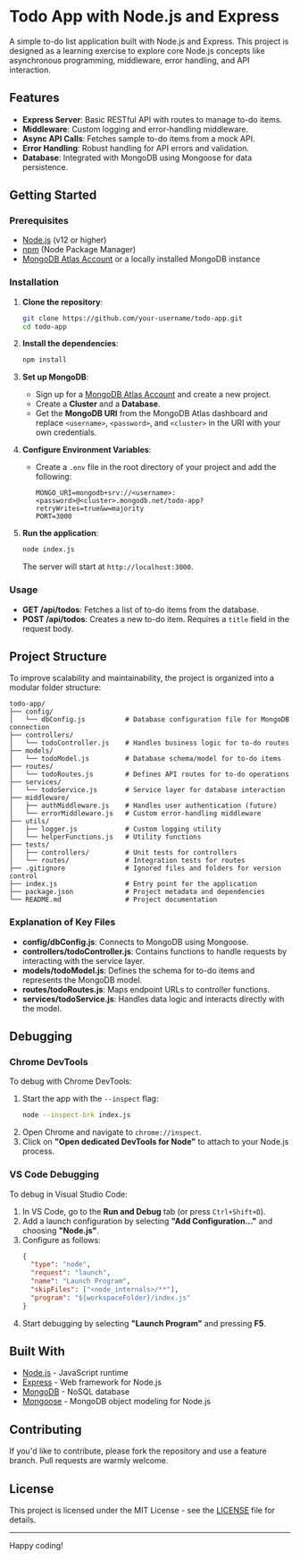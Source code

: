 # Todo App with Node.js and Express

A simple to-do list application built with Node.js and Express. This project is designed as a learning exercise to explore core Node.js concepts like asynchronous programming, middleware, error handling, and API interaction.

## Features
- **Express Server**: Basic RESTful API with routes to manage to-do items.
- **Middleware**: Custom logging and error-handling middleware.
- **Async API Calls**: Fetches sample to-do items from a mock API.
- **Error Handling**: Robust handling for API errors and validation.
- **Database**: Integrated with MongoDB using Mongoose for data persistence.

## Getting Started

### Prerequisites
- [Node.js](https://nodejs.org/) (v12 or higher)
- [npm](https://www.npmjs.com/) (Node Package Manager)
- [MongoDB Atlas Account](https://www.mongodb.com/cloud/atlas) or a locally installed MongoDB instance

### Installation

1. **Clone the repository**:
   ```bash
   git clone https://github.com/your-username/todo-app.git
   cd todo-app
   ```

2. **Install the dependencies**:
   ```bash
   npm install
   ```

3. **Set up MongoDB**:
   - Sign up for a [MongoDB Atlas Account](https://www.mongodb.com/cloud/atlas) and create a new project.
   - Create a **Cluster** and a **Database**.
   - Get the **MongoDB URI** from the MongoDB Atlas dashboard and replace `<username>`, `<password>`, and `<cluster>` in the URI with your own credentials.

4. **Configure Environment Variables**:
   - Create a `.env` file in the root directory of your project and add the following:
     ```plaintext
     MONGO_URI=mongodb+srv://<username>:<password>@<cluster>.mongodb.net/todo-app?retryWrites=true&w=majority
     PORT=3000
     ```

5. **Run the application**:
   ```bash
   node index.js
   ```
   The server will start at `http://localhost:3000`.

### Usage
- **GET /api/todos**: Fetches a list of to-do items from the database.
- **POST /api/todos**: Creates a new to-do item. Requires a `title` field in the request body.

## Project Structure

To improve scalability and maintainability, the project is organized into a modular folder structure:

```
todo-app/
├── config/
│   └── dbConfig.js          # Database configuration file for MongoDB connection
├── controllers/
│   └── todoController.js    # Handles business logic for to-do routes
├── models/
│   └── todoModel.js         # Database schema/model for to-do items
├── routes/
│   └── todoRoutes.js        # Defines API routes for to-do operations
├── services/
│   └── todoService.js       # Service layer for database interaction
├── middleware/
│   ├── authMiddleware.js    # Handles user authentication (future)
│   └── errorMiddleware.js   # Custom error-handling middleware
├── utils/
│   ├── logger.js            # Custom logging utility
│   └── helperFunctions.js   # Utility functions
├── tests/
│   ├── controllers/         # Unit tests for controllers
│   └── routes/              # Integration tests for routes
├── .gitignore               # Ignored files and folders for version control
├── index.js                 # Entry point for the application
├── package.json             # Project metadata and dependencies
└── README.md                # Project documentation
```

### Explanation of Key Files
- **config/dbConfig.js**: Connects to MongoDB using Mongoose.
- **controllers/todoController.js**: Contains functions to handle requests by interacting with the service layer.
- **models/todoModel.js**: Defines the schema for to-do items and represents the MongoDB model.
- **routes/todoRoutes.js**: Maps endpoint URLs to controller functions.
- **services/todoService.js**: Handles data logic and interacts directly with the model.

## Debugging

### Chrome DevTools
To debug with Chrome DevTools:
1. Start the app with the `--inspect` flag:
   ```bash
   node --inspect-brk index.js
   ```
2. Open Chrome and navigate to `chrome://inspect`.
3. Click on **"Open dedicated DevTools for Node"** to attach to your Node.js process.

### VS Code Debugging
To debug in Visual Studio Code:
1. In VS Code, go to the **Run and Debug** tab (or press `Ctrl+Shift+D`).
2. Add a launch configuration by selecting **"Add Configuration..."** and choosing **"Node.js"**.
3. Configure as follows:
   ```json
   {
     "type": "node",
     "request": "launch",
     "name": "Launch Program",
     "skipFiles": ["<node_internals>/**"],
     "program": "${workspaceFolder}/index.js"
   }
   ```
4. Start debugging by selecting **"Launch Program"** and pressing **F5**.

## Built With
- [Node.js](https://nodejs.org/) - JavaScript runtime
- [Express](https://expressjs.com/) - Web framework for Node.js
- [MongoDB](https://www.mongodb.com/) - NoSQL database
- [Mongoose](https://mongoosejs.com/) - MongoDB object modeling for Node.js

## Contributing
If you'd like to contribute, please fork the repository and use a feature branch. Pull requests are warmly welcome.

## License
This project is licensed under the MIT License - see the [LICENSE](LICENSE) file for details.

---

Happy coding!